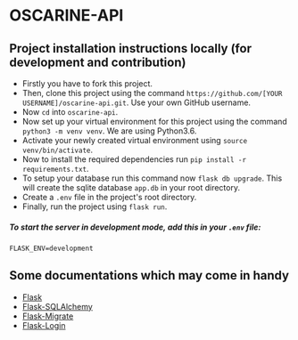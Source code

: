 # OSCARINE-API

## Project installation instructions locally (for development and contribution)

* Firstly you have to fork this project.
* Then, clone this project using the command ```https://github.com/[YOUR USERNAME]/oscarine-api.git```. Use your own GitHub username.
* Now ```cd``` into ```oscarine-api```.
* Now set up your virtual environment for this project using the command ```python3 -m venv venv```. We are using Python3.6.
* Activate your newly created virtual environment using ```source venv/bin/activate```.
* Now to install the required dependencies run ```pip install -r requirements.txt```.
* To setup your database run this command now ```flask db upgrade```. This will create the sqlite database ```app.db``` in your root directory.
* Create a ```.env``` file in the project's root directory.
* Finally, run the project using ```flask run```.

##### To start the server in development mode, add this in your `.env` file:
```text
FLASK_ENV=development
```

## Some documentations which may come in handy

* [Flask](https://flask.palletsprojects.com/en/1.1.x/)
* [Flask-SQLAlchemy](https://flask-sqlalchemy.palletsprojects.com/en/2.x/)
* [Flask-Migrate](https://flask-migrate.readthedocs.io/en/latest/)
* [Flask-Login](https://flask-login.readthedocs.io/en/latest/)